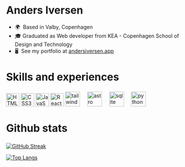 Anders Iversen 
===============================

* 🌍  Based in Valby, Copenhagen
* 🎓  Graduated as Web developer from KEA - Copenhagen School of Design and Technology
* 🖥️  See my portfolio at [andersiversen.app](https://andersiversen.netlify.app/)


# Skills and experiences

###

<div align="left">

<img src="https://raw.githubusercontent.com/danielcranney/readme-generator/main/public/icons/skills/html5-colored.svg" width="36" height="36" alt="HTML5" />

<img src="https://raw.githubusercontent.com/danielcranney/readme-generator/main/public/icons/skills/css3-colored.svg" width="36" height="36" alt="CSS3" />

<img src="https://raw.githubusercontent.com/danielcranney/readme-generator/main/public/icons/skills/javascript-colored.svg" width="36" height="36" alt="JavaScript" />

<img src="https://raw.githubusercontent.com/danielcranney/readme-generator/main/public/icons/skills/react-colored.svg" width="36" height="36" alt="React" />


  <img src="https://cdn.simpleicons.org/tailwindcss/06B6D4" height="40" alt="tailwindcss logo"  />
  <img width="12" />
  <img src="https://cdn.simpleicons.org/astro/FF5D01" height="40" alt="astro logo"  />
  <img width="12" />
  <img src="https://cdn.simpleicons.org/sqlite/003B57" height="40" alt="sqlite logo"  />
  <img width="12" />
  <img src="https://cdn.simpleicons.org/python/3776AB" height="40" alt="python logo"  />
</div>

# Github stats

###

[![GitHub Streak](http://github-readme-streak-stats.herokuapp.com?user=ande397c&theme=dark&background=000000)](https://git.io/streak-stats)

[![Top Langs](https://github-readme-stats.vercel.app/api/top-langs/?username=ande397c&layout=compact&theme=vision-friendly-dark)](https://github.com/anuraghazra/github-readme-stats)

